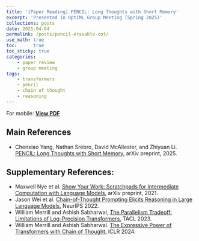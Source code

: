 ```yaml
---
title: '[Paper Reading] PENCIL: Long Thoughts with Short Memory'
excerpt: 'Presented in OptiML Group Meeting (Spring 2025)'
collections: posts
date: 2025-04-04
permalink: /posts/pencil-erasable-cot/
use_math: true
toc:      true
toc_sticky: true
categories:
    - paper review
    - group meeting
tags:
    - transformers
    - pencil
    - chain of thought
    - reasoning
---
```


<object data="/files/group_meeting/GroupMeeting250404_HanseulCho_PENCIL.pdf" width="960" height="600" type='application/pdf'></object>
For mobile: [**View PDF**](/files/group_meeting/GroupMeeting250404_HanseulCho_PENCIL.pdf)

## Main References

* Chenxiao Yang, Nathan Srebro, David McAllester, and Zhiyuan Li. [PENCIL: Long Thoughts with Short Memory.](https://arxiv.org/abs/2503.14337) arXiv preprint, 2025.

## Supplementary References:
* Maxwell Nye et al. [Show Your Work: Scratchpads for Intermediate Computation with Language Models.](https://arxiv.org/abs/2112.00114) arXiv preprint, 2021.
* Jason Wei et al. [Chain-of-Thought Prompting Elicits Reasoning in Large Language Models.](https://arxiv.org/pdf/2201.11903) NeurIPS 2022.
* William Merrill and Ashish Sabharwal, [The Parallelism Tradeoff: Limitations of Log-Precision Transformers.](https://arxiv.org/abs/2207.00729) TACL 2023.
* William Merrill and Ashish Sabharwal. [The Expressive Power of Transformers with Chain of Thought.](https://arxiv.org/pdf/2310.07923) ICLR 2024.
